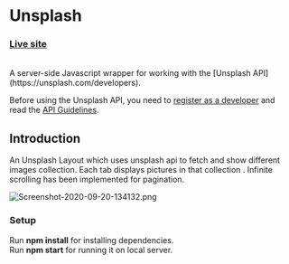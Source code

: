 # Unsplash 

### [Live site](https://unsplash-d66f2.firebaseapp.com/)
<br/>
A server-side Javascript wrapper for working with the [Unsplash API](https://unsplash.com/developers).

Before using the Unsplash API, you need to [register as a developer](https://unsplash.com/developers) and read the [API Guidelines](https://help.unsplash.com/api-guidelines/unsplash-api-guidelines).

## Introduction

An Unsplash Layout which uses unsplash api to fetch and show different images collection.
Each tab displays pictures in that collection .
Infinite scrolling has been implemented for pagination.

![Screenshot-2020-09-20-134132.png](https://postimg.cc/pmXKZVTX)



### Setup

Run **npm install** for installing dependencies.<br/>
Run **npm start** for running it on local server.

